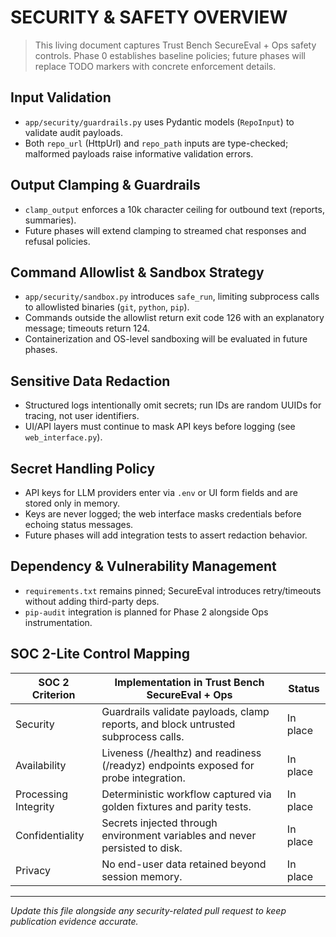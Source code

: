 ﻿# SECURITY & SAFETY OVERVIEW

> This living document captures Trust Bench SecureEval + Ops safety controls.
> Phase 0 establishes baseline policies; future phases will replace TODO markers with concrete enforcement details.

## Input Validation
- `app/security/guardrails.py` uses Pydantic models (`RepoInput`) to validate audit payloads.
- Both `repo_url` (HttpUrl) and `repo_path` inputs are type-checked; malformed payloads raise informative validation errors.

## Output Clamping & Guardrails
- `clamp_output` enforces a 10k character ceiling for outbound text (reports, summaries).
- Future phases will extend clamping to streamed chat responses and refusal policies.

## Command Allowlist & Sandbox Strategy
- `app/security/sandbox.py` introduces `safe_run`, limiting subprocess calls to allowlisted binaries (`git`, `python`, `pip`).
- Commands outside the allowlist return exit code 126 with an explanatory message; timeouts return 124.
- Containerization and OS-level sandboxing will be evaluated in future phases.

## Sensitive Data Redaction
- Structured logs intentionally omit secrets; run IDs are random UUIDs for tracing, not user identifiers.
- UI/API layers must continue to mask API keys before logging (see `web_interface.py`).

## Secret Handling Policy
- API keys for LLM providers enter via `.env` or UI form fields and are stored only in memory.
- Keys are never logged; the web interface masks credentials before echoing status messages.
- Future phases will add integration tests to assert redaction behavior.

## Dependency & Vulnerability Management
- `requirements.txt` remains pinned; SecureEval introduces retry/timeouts without adding third-party deps.
- `pip-audit` integration is planned for Phase 2 alongside Ops instrumentation.

## SOC 2-Lite Control Mapping

| SOC 2 Criterion      | Implementation in Trust Bench SecureEval + Ops | Status |
| -------------------- | ----------------------------------------------- | ------ |
| Security             | Guardrails validate payloads, clamp reports, and block untrusted subprocess calls. | In place |
| Availability         | Liveness (/healthz) and readiness (/readyz) endpoints exposed for probe integration. | In place |
| Processing Integrity | Deterministic workflow captured via golden fixtures and parity tests. | In place |
| Confidentiality      | Secrets injected through environment variables and never persisted to disk. | In place |
| Privacy              | No end-user data retained beyond session memory. | In place |

---

_Update this file alongside any security-related pull request to keep publication evidence accurate._
